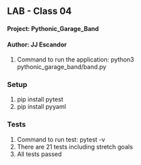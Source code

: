 

## LAB - Class 04

#### Project: Pythonic_Garage_Band
#### Author: JJ Escandor

1. Command to run the application: python3 pythonic_garage_band/band.py

### Setup

1. pip install pytest
2. pip install pyyaml

### Tests

1. Command to run test: pytest -v
1. There are 21 tests including stretch goals
1. All tests passed

